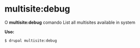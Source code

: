 # multisite:debug
O **multisite:debug** comando List all multisites available in system

**Uso:**
```
$ drupal multisite:debug 
```
